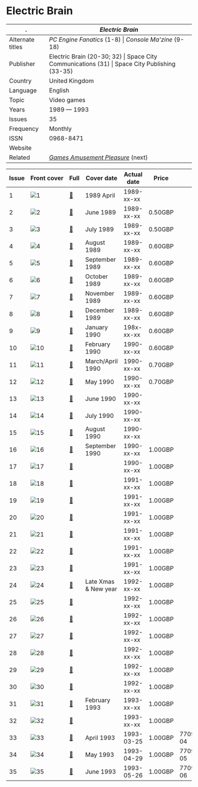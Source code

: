 # Electric Brain

. | _Electric Brain_
--- | ---
Alternate titles | _PC Engine Fanatics_ (1-8) &vert; _Console Ma'zine_ (9-18)
Publisher | Electric Brain (20-30; 32) &vert; Space City Communications (31) &vert; Space City Publishing (33-35)
Country | United Kingdom
Language | English
Topic | Video games
Years | 1989 &mdash; 1993
Issues | 35
Frequency | Monthly
ISSN | 0968-8471
Website | 
Related | _[Games Amusement Pleasure](Games%20Amusement%20Pleasure.md)_ (next)

Issue | Front&nbsp;cover | Full | Cover date | Actual date | Price | Barcode | Extras
----- | ---------------- | ---- | ---------- | ----------- | ----- | ------- | ------
1|![1](electricbrain/01.png)|[🔗][1]|1989 April|1989-xx-xx|||
2|![2](electricbrain/02.png)|[🔗][2]|June 1989|1989-xx-xx|0.50GBP||
3|![3](electricbrain/03.png)|[🔗][3]|July 1989|1989-xx-xx|0.50GBP||
4|![4](electricbrain/04.png)|[🔗][4]|August 1989|1989-xx-xx|0.60GBP||
5|![5](electricbrain/05.png)|[🔗][5]|September 1989|1989-xx-xx|0.60GBP||
6|![6](electricbrain/06.png)|[🔗][6]|October 1989|1989-xx-xx|0.60GBP||
7|![7](electricbrain/07.png)|[🔗][7]|November 1989|1989-xx-xx|0.60GBP||
8|![8](electricbrain/08.png)|[🔗][8]|December 1989|1989-xx-xx|0.60GBP||
9|![9](electricbrain/09.png)|[🔗][9]|January 1990|198x-xx-xx|0.60GBP||
10|![10](electricbrain/10.png)|[🔗][10]|February 1990|1990-xx-xx|0.60GBP||
11|![11](electricbrain/11.png)|[🔗][11]|March/April 1990|1990-xx-xx|0.70GBP||
12|![12](electricbrain/12.png)|[🔗][12]|May 1990|1990-xx-xx|0.70GBP||
13|![13](electricbrain/13.png)|[🔗][13]|June 1990|1990-xx-xx|||
14|![14](electricbrain/14.png)|[🔗][14]|July 1990|1990-xx-xx|||
15|![15](electricbrain/15.png)|[🔗][15]|August 1990|1990-xx-xx|||
16|![16](electricbrain/16.png)|[🔗][16]|September 1990|1990-xx-xx|1.00GBP||
17|![17](electricbrain/17.png)|[🔗][17]||1990-xx-xx|1.00GBP||
18|![18](electricbrain/18.png)|[🔗][18]||1991-xx-xx|1.00GBP||
19|![19](electricbrain/19.png)|[🔗][19]||1991-xx-xx|1.00GBP||
20|![20](electricbrain/20.png)|[🔗][20]||1991-xx-xx|1.00GBP||
21|![21](electricbrain/21.png)|[🔗][21]||1991-xx-xx|1.00GBP||
22|![22](electricbrain/22.png)|[🔗][22]||1991-xx-xx|1.00GBP||
23|![23](electricbrain/23.png)|[🔗][23]||1991-xx-xx|1.00GBP||
24|![24](electricbrain/24.png)|[🔗][24]|Late Xmas & New year|1992-xx-xx|1.00GBP||
25|![25](electricbrain/25.png)|[🔗][25]||1992-xx-xx|1.00GBP||
26|![26](electricbrain/26.png)|[🔗][26]||1992-xx-xx|1.00GBP||
27|![27](electricbrain/27.png)|[🔗][27]||1992-xx-xx|1.00GBP||
28|![28](electricbrain/28.png)|[🔗][28]||1992-xx-xx|1.00GBP||
29|![29](electricbrain/29.png)|[🔗][29]||1992-xx-xx|1.00GBP||
30|![30](electricbrain/30.png)|[🔗][30]||1992-xx-xx|1.00GBP||
31|![31](electricbrain/31.png)|[🔗][31]|February 1993|1993-xx-xx|1.00GBP||
32|![32](electricbrain/32.png)|[🔗][32]||1993-xx-xx|1.00GBP||
33|![33](electricbrain/33.png)|[🔗][33]|April 1993|1993-03-25|1.00GBP|770968847009-04|
34|![34](electricbrain/34.png)|[🔗][34]|May 1993|1993-04-29|1.00GBP|770968847009-05|
35|![35](electricbrain/35.png)|[🔗][35]|June 1993|1993-05-26|1.00GBP|770968847009-06|

[1]: https://archive.org/details/1989-04-pc-engine-fanatics-01
[2]: https://archive.org/details/1989-06-pc-engine-fanatics-02
[3]: https://archive.org/details/1989-07-pc-engine-fanatics-03
[4]: https://archive.org/details/1989-08-pc-engine-fanatics-04
[5]: https://archive.org/details/1989-09-pc-engine-fanatics-05
[6]: https://archive.org/details/1989-10-pc-engine-fanatics-06
[7]: https://archive.org/details/1989-11-pc-engine-fanatics-07
[8]: https://archive.org/details/1989-12-pc-engine-fanatics-08
[9]: https://archive.org/details/1990-01-console-mazine-09
[10]: https://archive.org/details/1990-02-console-mazine-10
[11]: https://archive.org/details/1990-0304-console-mazine-11
[12]: https://archive.org/details/1990-05-console-mazine-12
[13]: https://archive.org/details/1990-06-console-mazine-13
[14]: https://archive.org/details/1990-07-console-mazine-14
[15]: https://archive.org/details/1990-08-console-mazine-15
[16]: https://archive.org/details/1990-09-console-mazine-16
[17]: https://archive.org/details/1990-11-console-mazine-17
[18]: https://archive.org/details/1991-01-console-mazine-18
[19]: https://archive.org/details/1991-xx-electric-brain-19
[20]: https://archive.org/details/1991-xx-electric-brain-20
[21]: https://archive.org/details/1991-xx-electric-brain-21
[22]: https://archive.org/details/1991-xx-electric-brain-22
[23]: https://archive.org/details/1991-xx-electric-brain-23
[24]: https://archive.org/details/1992-xx-electric-brain-24
[25]: https://archive.org/details/1992-xx-electric-brain-25
[26]: https://archive.org/details/1992-xx-electric-brain-26
[27]: https://archive.org/details/1992-xx-electric-brain-27
[28]: https://archive.org/details/1992-xx-Electric-Brain-28
[29]: https://archive.org/details/1992-xx-Electric-Brain-29
[30]: https://archive.org/details/1992-xx-Electric-Brain-30
[31]: https://archive.org/details/1993-00-electric-brain-31
[32]: https://archive.org/details/1993-03-Electric-Brain-32
[33]: https://archive.org/details/1993-04-electric-brain-33
[34]: https://archive.org/details/1993-05-electric-brain-34
[35]: https://archive.org/details/1993-06-electric-brain-35

